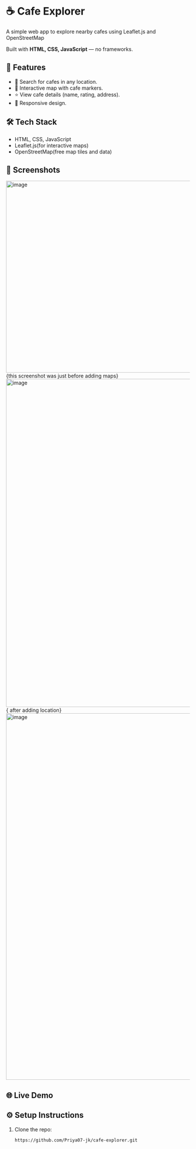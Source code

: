 # ☕ Cafe Explorer

A simple web app to explore nearby cafes using Leaflet.js and OpenStreetMap
 
Built with **HTML, CSS, JavaScript** — no frameworks.

## 🚀 Features
- 🔎 Search for cafes in any location.
- 📍 Interactive map with cafe markers.
- ⭐ View cafe details (name, rating, address).
- 📱 Responsive design.

## 🛠️ Tech Stack
- HTML, CSS, JavaScript  
- Leaflet.js(for interactive maps)
- OpenStreetMap(free map tiles and data)

## 📸 Screenshots
<img width="1186" height="524" alt="image" src="https://github.com/user-attachments/assets/537f34ca-f321-4687-aaf0-ddc1c1fe237d" /> {this screenshot was just before adding maps}
<img width="1814" height="896" alt="image" src="https://github.com/user-attachments/assets/5345c8d7-4981-4012-a995-5cf82764faf3" /> { after adding location}
<img width="1642" height="1001" alt="image" src="https://github.com/user-attachments/assets/776a2f36-c440-43d6-9197-d8a6f298f935" />




## 🌐 Live Demo




## ⚙️ Setup Instructions
1. Clone the repo:
   ```bash
   https://github.com/Priya07-jk/cafe-explorer.git

